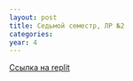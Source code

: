 ```yaml
---
layout: post
title: Седьмой семестр, ЛР №2
categories: 
year: 4
---
```


[Ссылка на replit](https://replit.com/@sergey290601/sem-7-lr-2?v=1)
